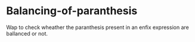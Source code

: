 # Balancing-of-paranthesis
Wap to check wheather the paranthesis present in an enfix expression are ballanced or not.
